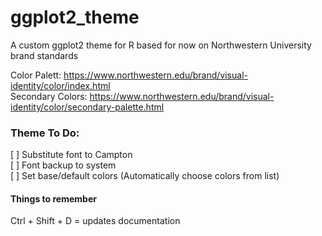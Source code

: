 # ggplot2_theme
A custom ggplot2 theme for R based for now on Northwestern University brand standards

Color Palett: https://www.northwestern.edu/brand/visual-identity/color/index.html   
Secondary Colors: https://www.northwestern.edu/brand/visual-identity/color/secondary-palette.html   

### Theme To Do:  
[ ] Substitute font to Campton  
[ ] Font backup to system  
[ ] Set base/default colors (Automatically choose colors from list)


#### Things to remember
Ctrl + Shift + D = updates documentation
